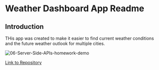 # Weather Dashboard App Readme

## Introduction


THis app was created to make it easier to find current weather conditions and the future weather outlook for multiple cities. 


![06-Server-Side-APIs-homework-demo](https://user-images.githubusercontent.com/56744605/72213970-58ade780-34ad-11ea-9bdf-f8392f0a80a0.png)



[Link to Repository](https://github.com/remyguts/weatherdashboard)

























